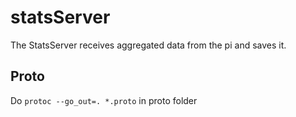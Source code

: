 # statsServer

The StatsServer receives aggregated data from the pi and saves it.

## Proto
Do `protoc --go_out=. *.proto` in proto folder